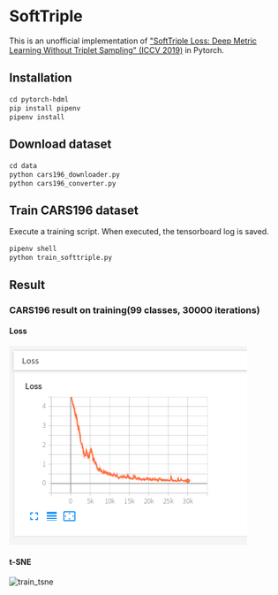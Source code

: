 # SoftTriple

This is an unofficial implementation of ["SoftTriple Loss: Deep Metric Learning Without Triplet Sampling" (ICCV 2019)](https://arxiv.org/abs/1909.05235) in Pytorch.

## Installation

```
cd pytorch-hdml
pip install pipenv
pipenv install
```

## Download dataset

```
cd data
python cars196_downloader.py
python cars196_converter.py
```

## Train CARS196 dataset
Execute a training script. 
When executed, the tensorboard log is saved.

```
pipenv shell
python train_softtriple.py
```

## Result

### CARS196 result on training(99 classes, 30000 iterations)

#### Loss

![loss](assets/loss.png)

#### t-SNE

![train_tsne](assets/train_tsne.gif)